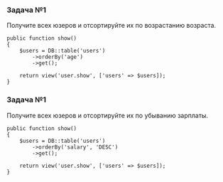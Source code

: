 ### Задача №1

Получите всех юзеров и отсортируйте их по возрастанию возраста.

    public function show()
    {
        $users = DB::table('users')
            ->orderBy('age')
            ->get();

        return view('user.show', ['users' => $users]);
    }

### Задача №1

Получите всех юзеров и отсортируйте их по убыванию зарплаты.

    public function show()
    {
        $users = DB::table('users')
            ->orderBy('salary', 'DESC')
            ->get();

        return view('user.show', ['users' => $users]);
    }